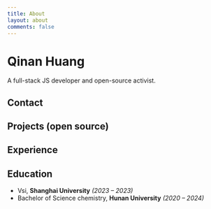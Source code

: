 ```yaml
---
title: About
layout: about
comments: false
---
```

# Qinan Huang

A full-stack JS developer and open-source activist.

## Contact



## Projects (open source)



##  Experience



## Education

- Vsi, **Shanghai University** *(2023 – 2023)*
- Bachelor of Science chemistry, **Hunan University** *(2020 – 2024)*
